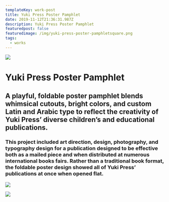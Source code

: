 ```yaml
---
templateKey: work-post
title: Yuki Press Poster Pamphlet
date: 2019-11-12T21:36:31.987Z
description: Yuki Press Poster Pamphlet
featuredpost: false
featuredimage: /img/yuki-press-poster-pamphletsquare.png
tags:
  - works
---
```

![](/img/yuki1.png)

# Yuki Press Poster Pamphlet

## A playful, foldable poster pamphlet blends whimsical cutouts, bright colors, and custom Latin and Arabic type to reflect the creativity of Yuki Press’ diverse children’s and educational publications.

### This project included art direction, design, photography, and typography design for a publication designed to be effective both as a mailed piece and when distributed at numerous international books fairs. Rather than a traditional book format, the foldable poster design showed all of Yuki Press’ publications at once when opened flat.

![](/img/yuki2.png)

![](/img/yuki3.png)

